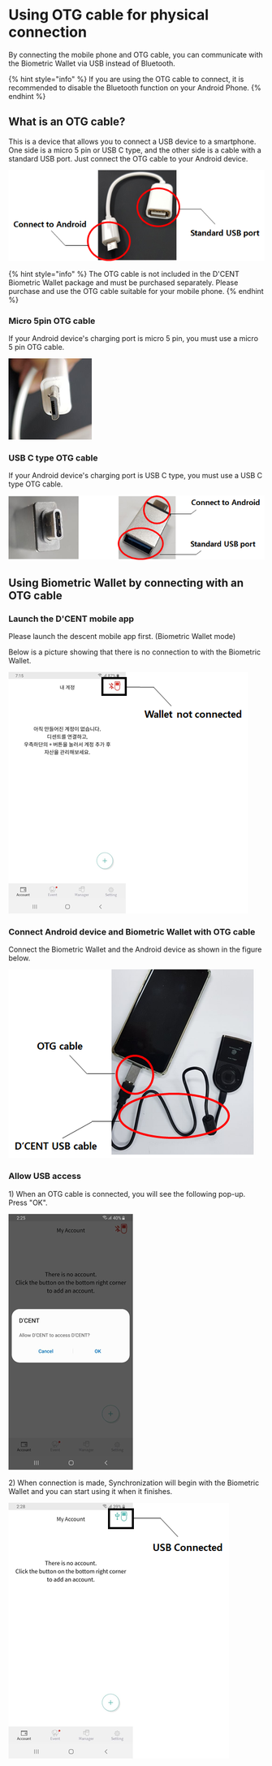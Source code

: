 # Using OTG cable for physical connection

By connecting the mobile phone and OTG cable, you can communicate with the Biometric Wallet via USB instead of Bluetooth.

{% hint style="info" %}
If you are using the OTG cable to connect, it is recommended to disable the Bluetooth function on your Android Phone.
{% endhint %}

## What is an OTG cable? <a id="otg"></a>

This is a device that allows you to connect a USB device to a smartphone. One side is a micro 5 pin or USB C type, and the other side is a cable with a standard USB port. Just connect the OTG cable to your Android device.

![Example of OTG cable](../../.gitbook/assets/image%20%2886%29.png)

{% hint style="info" %}
The OTG cable is not included in the D'CENT Biometric Wallet package and must be purchased separately. Please purchase and use the OTG cable suitable for your mobile phone.
{% endhint %}

### Micro 5pin OTG cable <a id="5-otg"></a>

If your Android device's charging port is micro 5 pin, you must use a micro 5 pin OTG cable.

![Micro 5pin cable port](../../.gitbook/assets/image%20%2831%29.png)

### USB C type OTG cable <a id="usb-c-otg"></a>

If your Android device's charging port is USB C type, you must use a USB C type OTG cable.

![Example of USB C Type OTG cable](../../.gitbook/assets/image%20%2820%29.png)

## Using Biometric Wallet by connecting with an OTG cable <a id="otg-1"></a>

### Launch the D'CENT mobile app

Please launch the descent mobile app first. \(Biometric Wallet mode\)  
  
Below is a picture showing that there is no connection to with the Biometric Wallet.

![](../../.gitbook/assets/image%20%2856%29.png)

### Connect Android device and Biometric Wallet with OTG cable <a id="otg-2"></a>

Connect the Biometric Wallet and the Android device as shown in the figure below.

![](../../.gitbook/assets/image%20%28183%29.png)

### Allow USB access <a id="usb"></a>

1\) When an OTG cable is connected, you will see the following pop-up. Press "OK".

![](../../.gitbook/assets/image%20%28110%29.png)

2\) When connection is made, Synchronization will begin with the Biometric Wallet and you can start using it when it finishes.

![](../../.gitbook/assets/image%20%28163%29.png)

